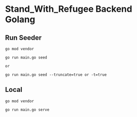 # Stand_With_Refugee Backend Golang

## Run Seeder
```terminal
go mod vendor

go run main.go seed

or

go run main.go seed --truncate=true or -t=true
```

## Local
```terminal
go mod vendor

go run main.go serve
```
